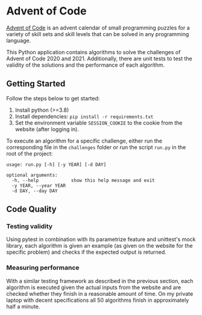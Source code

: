 # Advent of Code

[Advent of Code](https://adventofcode.com/) is an advent calendar of small programming puzzles for a 
variety of skill sets and skill levels that can be solved in any programming language. 

This Python application contains algorithms to solve the challenges of Advent of Code 2020 and 2021. 
Additionally, there are unit tests to test the validity of the solutions and the performance of 
each algorithm. 

## Getting Started

Follow the steps below to get started:

1. Install python (>=3.8)
2. Install dependencies: `pip install -r requirements.txt`
3. Set the environment variable `SESSION_COOKIE` to the cookie from the website (after logging in).

To execute an algorithm for a specific challenge, either run the corresponding file in the `challenges` 
folder or run the script `run.py` in the root of the project:

```
usage: run.py [-h] [-y YEAR] [-d DAY]

optional arguments:
  -h, --help            show this help message and exit
  -y YEAR, --year YEAR
  -d DAY, --day DAY
```

## Code Quality

### Testing validity

Using pytest in combination with its parametrize feature and unittest's mock library, each algorithm
is given an example (as given on the website for the specific problem) and checks if the 
expected output is returned. 

<a href="https://colinschepers.github.io/AdventOfCode/tests/results/test_examples.html"><img align="right" src="https://colinschepers.github.io/AdventOfCode/tests/results/test_examples.png" alt="" title="Test results" /></a>


### Measuring performance

With a similar testing framework as described in the previous section, each algorithm is executed given 
the actual inputs from the website and are checked whether they finish in a reasonable amount of time. On my private
laptop with decent specifications all 50 algorithms finish in approximately half a minute. 

<a href="https://colinschepers.github.io/AdventOfCode/tests/results/test_running_times.html"><img align="right" src="https://colinschepers.github.io/AdventOfCode/tests/results/test_running_times.png" alt="" title="Running time results" /></a>

